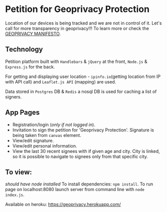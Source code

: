 # Petition for Geoprivacy Protection

Location of our devices is being tracked and we are not in control of it.
Let's call for more transparency in geoprivacy!!!
To learn more or check the [GEOPRIVACY MANIFESTO](http://grantmckenzie.com/academics/GeoprivacyManifesto2017.pdf).

## Technology

Petition platform built with `Handlebars` & `jQuery` at the front, `Node.js` & `Express.js` for the back.

For getting and displaying user location - `ipinfo.io`(getting location from IP with API call) and `Leaflet.js API` (mapping) are used.

Data stored in `Postgres` DB & `Redis` a nosql DB is used for caching a list of signers.

## App Pages

* Registration/login (_only if not logged in_).
* Invitation to sign the petition for 'Geoprivacy Protection'. Signature is being taken from `canvas` element.
* View/edit signature.
* View/edit personal information.
* View the last 30 recent signees with if given age and city. City is linked, so it is possible to navigate to signees only from that specific city.

## To view:

_should have node installed_
To install dependencies: `npm install`. To run page on localhost:8080 launch server from command line with `node index.js`.

Available on heroku: https://geoprivacy.herokuapp.com/
